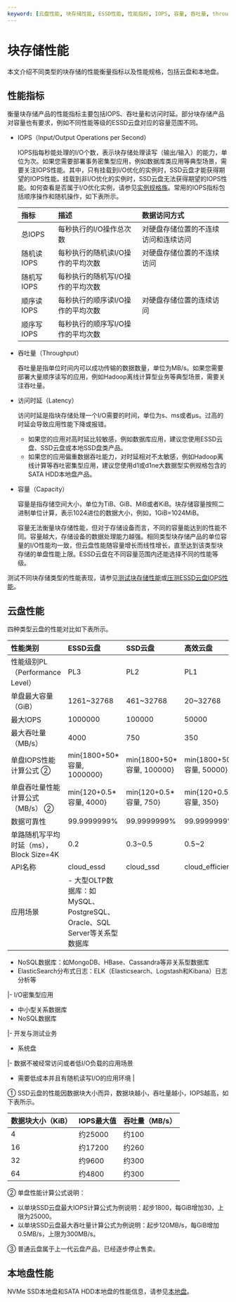 ```yaml
---
keyword: [云盘性能, 块存储性能, ESSD性能, 性能指标, IOPS, 容量, 吞吐量, throughput]
---
```


# 块存储性能

本文介绍不同类型的块存储的性能衡量指标以及性能规格，包括云盘和本地盘。

## 性能指标

衡量块存储产品的性能指标主要包括IOPS、吞吐量和访问时延。部分块存储产品对容量也有要求，例如不同性能等级的ESSD云盘对应的容量范围不同。

-   IOPS（Input/Output Operations per Second）

    IOPS指每秒能处理的I/O个数，表示块存储处理读写（输出/输入）的能力，单位为次。如果您需要部署事务密集型应用，例如数据库类应用等典型场景，需要关注IOPS性能。其中，只有挂载到I/O优化的实例时，SSD云盘才能获得期望的IOPS性能。挂载到非I/O优化的实例时，SSD云盘无法获得期望的IOPS性能。如何查看是否属于I/O优化实例，请参见[实例规格族](/cn.zh-CN/实例/实例规格族.md)。常用的IOPS指标包括顺序操作和随机操作，如下表所示。

    |指标|描述|数据访问方式|
    |:-|:-|:-----|
    |总IOPS|每秒执行的I/O操作总次数|对硬盘存储位置的不连续访问和连续访问|
    |随机读IOPS|每秒执行的随机读I/O操作的平均次数|对硬盘存储位置的不连续访问|
    |随机写IOPS|每秒执行的随机写I/O操作的平均次数|
    |顺序读IOPS|每秒执行的顺序读I/O操作的平均次数|对硬盘存储位置的连续访问|
    |顺序写IOPS|每秒执行的顺序写I/O操作的平均次数|

-   吞吐量（Throughput）

    吞吐量是指单位时间内可以成功传输的数据数量，单位为MB/s。如果您需要部署大量顺序读写的应用，例如Hadoop离线计算型业务等典型场景，需要关注吞吐量。

-   访问时延（Latency）

    访问时延是指块存储处理一个I/O需要的时间，单位为s、ms或者μs。过高的时延会导致应用性能下降或报错。

    -   如果您的应用对高时延比较敏感，例如数据库应用，建议您使用ESSD云盘、SSD云盘或本地SSD盘类产品。
    -   如果您的应用偏重数据吞吐能力，对时延相对不太敏感，例如Hadoop离线计算等吞吐密集型应用，建议您使用d1或d1ne大数据型实例规格包含的SATA HDD本地盘产品。
-   容量（Capacity）

    容量是指存储空间大小，单位为TiB、GiB、MiB或者KiB。块存储容量按照二进制单位计算，表示1024进位的数据大小，例如，1GiB=1024MiB。

    容量无法衡量块存储性能，但对于存储设备而言，不同的容量能达到的性能不同。容量越大，存储设备的数据处理能力越强。相同类型块存储产品的单位容量的I/O性能均一致，但云盘性能随容量增长而线性增长，直至达到该类型块存储的单盘性能上限。ESSD云盘在不同容量范围内还能选择不同的性能等级。


测试不同块存储类型的性能表现，请参见[测试块存储性能](/cn.zh-CN/块存储/性能/测试块存储性能.md)或[压测ESSD云盘IOPS性能](/cn.zh-CN/块存储/性能/压测ESSD云盘IOPS性能.md)。

## 云盘性能

四种类型云盘的性能对比如下表所示。

|性能类别|ESSD云盘|SSD云盘|高效云盘|普通云盘 ③|
|:---|:-----|:----|:---|------|
|性能级别PL（Performance Level）|PL3|PL2|PL1|PL0|无|无|无|
|单盘最大容量（GiB）|1261~32768|461~32768|20~32768|40~32768|32768|32768|2000|
|最大IOPS|1000000|100000|50000|10000|25000 ①|5000|数百|
|最大吞吐量（MB/s）|4000|750|350|180|300 ①|140|30~40|
|单盘IOPS性能计算公式 ②|min\{1800+50\*容量, 1000000\}|min\{1800+50\*容量, 100000\}|min\{1800+50\*容量, 50000\}|min\{ 1800+12\*容量, 10000 \}|min\{1800+30\*容量, 25000\}|min\{1800+8\*容量, 5000\}|无|
|单盘吞吐量性能计算公式（MB/s） ②|min\{120+0.5\*容量, 4000\}|min\{120+0.5\*容量, 750\}|min\{120+0.5\*容量, 350\}|min\{100+0.25\*容量, 180\}|min\{120+0.5\*容量, 300\}|min\{100+0.15\*容量, 140\}|无|
|数据可靠性|99.9999999%|99.9999999%|99.9999999%|99.9999999%|99.9999999%|99.9999999%|99.9999999%|
|单路随机写平均时延（ms），Block Size=4K|0.2|0.3~0.5|0.5~2|1~3|5~10|
|API名称|cloud\_essd|cloud\_ssd|cloud\_efficiency|cloud|
|应用场景|-   大型OLTP数据库：如MySQL、PostgreSQL、Oracle、SQL Server等关系型数据库
-   NoSQL数据库：如MongoDB、HBase、Cassandra等非关系型数据库
-   ElasticSearch分布式日志：ELK（Elasticsearch、Logstash和Kibana）日志分析等

|-   I/O密集型应用
-   中小型关系数据库
-   NoSQL数据库

|-   开发与测试业务
-   系统盘

|-   数据不被经常访问或者低I/O负载的应用场景
-   需要低成本并且有随机读写I/O的应用环境 |

① SSD云盘的性能因数据块大小而异，数据块越小，吞吐量越小，IOPS越高，如下表所示。

|数据块大小（KiB）|IOPS最大值|吞吐量（MB/s）|
|:---------|:------|:--------|
|4|约25000|约100|
|16|约17200|约260|
|32|约9600|约300|
|64|约4800|约300|

② 单盘性能计算公式说明：

-   以单块SSD云盘最大IOPS计算公式为例说明：起步1800，每GiB增加30，上限为25000。
-   以单块SSD云盘最大吞吐量计算公式为例说明：起步120MB/s，每GiB增加0.5MB/s，上限为300MB/s。

③ 普通云盘属于上一代云盘产品，已经逐步停止售卖。

## 本地盘性能

NVMe SSD本地盘和SATA HDD本地盘的性能信息，请参见[本地盘](/cn.zh-CN/块存储/块存储介绍/本地盘.md)。

